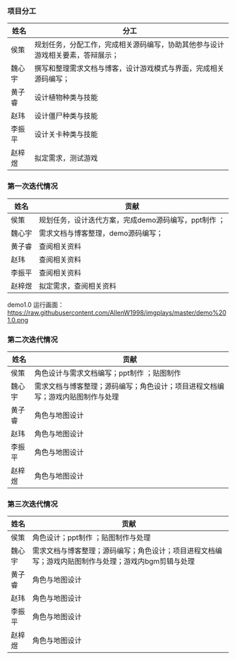 ### 项目分工

|   姓名  |   分工  |
| --- | --- |
|   侯策  | 规划任务，分配工作，完成相关源码编写，协助其他参与设计游戏相关要素，答辩展示；    |
|  魏心宇   |    撰写和整理需求文档与博客，设计游戏模式与界面，完成相关源码编写； |
|  黄子睿   |   设计植物种类与技能   |
|  赵玮   |   设计僵尸种类与技能  |
|   李振平  | 设计关卡种类与技能  |
|   赵梓煜  |   拟定需求，测试游戏   |


### 第一次迭代情况

|   姓名  |    贡献 |
| --- | --- |
|   侯策  |   规划任务，设计迭代方案，完成demo源码编写，ppt制作 ；  |
|  魏心宇   |   需求文档与博客整理，demo源码编写；  |
|  黄子睿   |   查阅相关资料 |
|  赵玮   |  查阅相关资料   |
|  李振平   |  查阅相关资料    |
|  赵梓煜   |   拟定需求，查阅相关资料  |

demo1.0 运行画面：https://raw.githubusercontent.com/AllenW1998/imgplays/master/demo%201.0.png



### 第二次迭代情况

|   姓名  |    贡献 |
| --- | --- |
|   侯策  |   角色设计与需求文档编写；ppt制作 ；贴图制作  |
|  魏心宇   |   需求文档与博客整理；源码编写；角色设计；项目进程文档编写；游戏内贴图制作与处理  |
|  黄子睿   |   角色与地图设计 |
|  赵玮   |  角色与地图设计   |
|  李振平   |  角色与地图设计    |
|  赵梓煜   |   角色与地图设计  |   


### 第三次迭代情况

|   姓名  |    贡献 |
| --- | --- |
|   侯策  |   角色设计；ppt制作 ；贴图制作与处理  |
|  魏心宇   |   需求文档与博客整理；源码编写；角色设计；项目进程文档编写；游戏内贴图制作与处理；游戏内bgm剪辑与处理  |
|  黄子睿   |   角色与地图设计 |
|  赵玮   |  角色与地图设计   |
|  李振平   |  角色与地图设计    |
|  赵梓煜   |   角色与地图设计  | 
